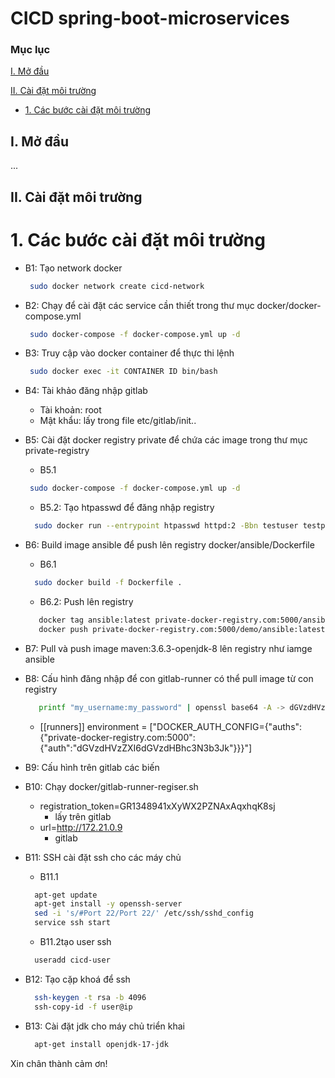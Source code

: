 # CICD spring-boot-microservices
### Mục lục

[I. Mở đầu](#modau)

[II. Cài đặt môi trường](#caidat)
- [1. Các bước cài đặt môi trường](#cacbuoccaidat)


<a name="modau"></a>
## I. Mở đầu
...
<a name="caidat"></a>
## II. Cài đặt môi trường
<a name="cacbuoccaidat"></a>
# 1. Các bước cài đặt môi trường
- B1: Tạo network docker
     ```sh
      sudo docker network create cicd-network
     ```
- B2: Chạy để cài đặt các service cần thiết trong thư mục docker/docker-compose.yml
     ```sh
      sudo docker-compose -f docker-compose.yml up -d
     ```
    
- B3: Truy cập vào docker container để thực thi lệnh
     ```sh
      sudo docker exec -it CONTAINER ID bin/bash
     ```
	
- B4: Tài khảo đăng nhập gitlab
    - Tài khoản: root
    - Mật khẩu: lấy trong file etc/gitlab/init..

- B5: Cài đặt docker registry private để chứa các image trong thư mục private-registry
     - B5.1 
     ```sh
      sudo docker-compose -f docker-compose.yml up -d
     ```
     - B5.2: Tạo htpasswd để đăng nhập registry
     ```sh
       sudo docker run --entrypoint htpasswd httpd:2 -Bbn testuser testpassword > /auth/htpasswd
     ```
        
- B6: Build image ansible để push lên registry docker/ansible/Dockerfile
     - B6.1 
     ```sh
       sudo docker build -f Dockerfile .
     ```
     - B6.2: Push lên registry
     ```sh
    	docker tag ansible:latest private-docker-registry.com:5000/ansible/ansible:latest
        docker push private-docker-registry.com:5000/demo/ansible:latest
     ```
	
- B7: Pull và push image maven:3.6.3-openjdk-8 lên registry như iamge ansible

- B8: Cấu hình đăng nhập để con gitlab-runner có thể pull image từ con registry
    ```sh
       printf "my_username:my_password" | openssl base64 -A -> dGVzdHVzZXI6dGVzdHBhc3N3b3Jk
    ```
    - [[runners]]
        environment = ["DOCKER_AUTH_CONFIG={\"auths\":{\"private-docker-registry.com:5000\":{\"auth\":\"dGVzdHVzZXI6dGVzdHBhc3N3b3Jk\"}}}"]

- B9: Cấu hình trên gitlab các biến

- B10: Chạy docker/gitlab-runner-regiser.sh
    - registration_token=GR1348941xXyWX2PZNAxAqxhqK8sj
        - lấy trên gitlab
    - url=http://172.21.0.9
        - gitlab

- B11: SSH cài đặt ssh cho các máy chủ
   - B11.1
    ```sh
      apt-get update
      apt-get install -y openssh-server
      sed -i 's/#Port 22/Port 22/' /etc/ssh/sshd_config
      service ssh start
    ```
    - B11.2tạo user ssh
     ```sh
       useradd cicd-user
     ```

- B12: Tạo cặp khoá để ssh
     ```sh
       ssh-keygen -t rsa -b 4096
       ssh-copy-id -f user@ip
     ```

- B13: Cài đặt jdk cho máy chủ triển khai
     ```sh
       apt-get install openjdk-17-jdk
     ```

Xin chân thành cảm ơn!
